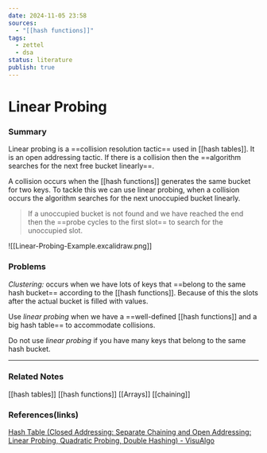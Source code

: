 ```yaml
---
date: 2024-11-05 23:58
sources:
  - "[[hash functions]]"
tags:
  - zettel
  - dsa
status: literature
publish: true
---
```

# Linear Probing

### Summary
Linear probing is a ==collision resolution tactic== used in [[hash tables]]. It is an open addressing tactic. If there is a collision then the ==algorithm searches for the next free bucket linearly==.

A collision occurs when the [[hash functions]] generates the same bucket for two keys. To tackle this we can use linear probing, when a collision occurs the algorithm searches for the next unoccupied bucket linearly. 

> If a unoccupied bucket is not found and we have reached the end then the ==probe cycles to the first slot== to search for the unoccupied slot.

![[Linear-Probing-Example.excalidraw.png]]
### Problems 
*Clustering:* occurs when we have lots of keys that ==belong to the same hash bucket== according to the [[hash functions]]. Because of this the slots after the actual bucket is filled with values.

Use *linear probing* when we have a ==well-defined [[hash functions]] and a big hash table== to accommodate collisions. 

Do not use *linear probing* if you have many keys that belong to the same hash bucket.

---
### Related Notes
[[hash tables]]
[[hash functions]]
[[Arrays]]
[[chaining]]

### References(links)
[Hash Table (Closed Addressing: Separate Chaining and Open Addressing: Linear Probing, Quadratic Probing, Double Hashing) - VisuAlgo](https://visualgo.net/en/hashtable)